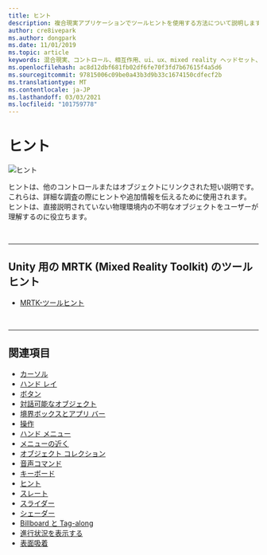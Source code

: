 ```yaml
---
title: ヒント
description: 複合現実アプリケーションでツールヒントを使用する方法について説明します。これは、別のコントロールまたはオブジェクトにリンクされている短い説明です。
author: cre8ivepark
ms.author: dongpark
ms.date: 11/01/2019
ms.topic: article
keywords: 混合現実、コントロール、相互作用、ui、ux、mixed reality ヘッドセット、windows mixed reality ヘッドセット、仮想現実のヘッドセット、HoloLens、ツールヒント、MRTK、Mixed Reality Toolkit
ms.openlocfilehash: ac8d12dbf681fb02df6fe70f3fd7b67615f4a5d6
ms.sourcegitcommit: 97815006c09be0a43b3d9b33c1674150cdfecf2b
ms.translationtype: MT
ms.contentlocale: ja-JP
ms.lasthandoff: 03/03/2021
ms.locfileid: "101759778"
---
```

# <a name="tooltip"></a>ヒント

![ヒント](images/UX_Hero_Tooltip.jpg)

ヒントは、他のコントロールまたはオブジェクトにリンクされた短い説明です。 これらは、詳細な調査の際にヒントや追加情報を伝えるために使用されます。 ヒントは、直接説明されていない物理環境内の不明なオブジェクトをユーザーが理解するのに役立ちます。 

<br>

---

## <a name="tooltip-in-mrtk-mixed-reality-toolkit-for-unity"></a>Unity 用の MRTK (Mixed Reality Toolkit) のツールヒント

* [MRTK-ツールヒント](https://docs.microsoft.com/windows/mixed-reality/mrtk-docs/features/ux-building-blocks/tooltip.md)

<br>

---

## <a name="see-also"></a>関連項目

* [カーソル](cursors.md)
* [ハンド レイ](point-and-commit.md)
* [ボタン](button.md)
* [対話可能なオブジェクト](interactable-object.md)
* [境界ボックスとアプリ バー](app-bar-and-bounding-box.md)
* [操作](direct-manipulation.md)
* [ハンド メニュー](hand-menu.md)
* [メニューの近く](near-menu.md)
* [オブジェクト コレクション](object-collection.md)
* [音声コマンド](voice-input.md)
* [キーボード](keyboard.md)
* [ヒント](tooltip.md)
* [スレート](slate.md)
* [スライダー](slider.md)
* [シェーダー](shader.md)
* [Billboard と Tag-along](billboarding-and-tag-along.md)
* [進行状況を表示する](progress.md)
* [表面吸着](surface-magnetism.md)
